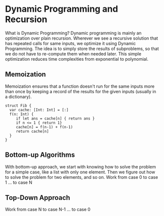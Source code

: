 # Dynamic Programming and Recursion

What is Dynamic Programming?
Dynamic programming is mainly an optimization over plain recursion. Wherever we see a recursive solution that has repeated calls for same inputs, we optimize it using Dynamic Programming. The idea is to simply store the results of subproblems, so that we do not have to re-compute them when needed later. This simple optimization reduces time complexities from exponential to polynomial. 


## Memoization
Memoization ensures that a function doesn't run for the same inputs more than once by keeping a record of the results for the given inputs (usually in a dictionary).
```
struct Fib {
  var cache: [Int: Int] = [:]
  f(n: Int) {
     if let ans = cache[n] { return ans }
     if n <= 1 { return 1}
     cache[n] = f(n-1) + f(n-1)
     return cache[n]
  }
}
```

## Bottom-up Algorithms
With bottom-up approach, we start with knowing how to solve the problem for a simple case, like a list with only one element. Then we figure out how to solve the problem for two elements, and so on. 
Work from case 0 to case 1 ... to case N

## Top-Down Approach
Work from case N to case N-1 ... to case 0
